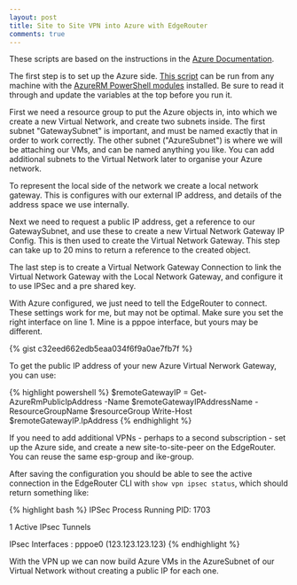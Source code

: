 ```yaml
---
layout: post
title: Site to Site VPN into Azure with EdgeRouter
comments: true
---
```


These scripts are based on the instructions in the [Azure Documentation](https://azure.microsoft.com/en-us/documentation/articles/vpn-gateway-create-site-to-site-rm-powershell/).

The first step is to set up the Azure side. [This script](https://gist.github.com/tom-henderson/7468f5bc1b5d90305dd7f120200a6088#file-azure-vpn-ps1) can be run from any machine with the [AzureRM PowerShell modules](https://azure.microsoft.com/en-us/documentation/articles/powershell-install-configure/) installed. Be sure to read it through and update the variables at the top before you run it.

First we need a resource group to put the Azure objects in, into which we create a new Virtual Network, and create two subnets inside. The first subnet "GatewaySubnet" is important, and must be named exactly that in order to work correctly. The other subnet ("AzureSubnet") is where we will be attaching our VMs, and can be named anything you like. You can add additional subnets to the Virtual Network later to organise your Azure network.

To represent the local side of the network we create a local network gateway. This is configures with our external IP address, and details of the address space we use internally.

Next we need to request a public IP address, get a reference to our GatewaySubnet, and use these to create a new Virtual Network Gateway IP Config. This is then used to create the Virtual Network Gateway. This step can take up to 20 mins to return a reference to the created object.

The last step is to create a Virtual Network Gateway Connection to link the Virtual Network Gateway with the Local Network Gateway, and configure it to use IPSec and a pre shared key.

With Azure configured, we just need to tell the EdgeRouter to connect. These settings work for me, but may not be optimal. Make sure you set the right interface on line 1. Mine is a pppoe interface, but yours may be different.

{% gist c32eed662edb5eaa034f6f9a0ae7fb7f %}

To get the public IP address of your new Azure Virtual Nerwork Gateway, you can use:

{% highlight powershell %}
$remoteGatewayIP = Get-AzureRmPublicIpAddress -Name $remoteGatewayIPAddressName -ResourceGroupName $resourceGroup
Write-Host $remoteGatewayIP.IpAddress
{% endhighlight %}

If you need to add additional VPNs - perhaps to a second subscription - set up the Azure side, and create a new site-to-site-peer on the EdgeRouter. You can reuse the same esp-group and ike-group.

After saving the configuration you should be able to see the active connection in the EdgeRouter CLI with `show vpn ipsec status`, which should return something like:

{% highlight bash %}
IPSec Process Running PID: 1703

1 Active IPsec Tunnels

IPsec Interfaces :
        pppoe0  (123.123.123.123)
{% endhighlight %}

With the VPN up we can now build Azure VMs in the AzureSubnet of our Virtual Network without creating a public IP for each one.